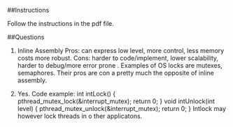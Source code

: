 ##Instructions

Follow the instructions in the pdf file.


##Questions



1. Inline Assembly Pros: can express low level, more control, less memory costs more robust. 
  Cons: harder to code/implement, lower scalability, harder to debug/more error prone . 
 Examples of OS locks are mutexes, semaphores. Their pros are con a pretty much the opposite of inline assembly.

2. Yes. Code example:
	int intLock()
	{
	pthread_mutex_lock(&interrupt_mutex);
	return 0;
	}
	void intUnlock(int level)
	{
	pthread_mutex_unlock(&interrupt_mutex);
	return 0;
	}
   Intlock may however lock threads in o ther applicatons.
